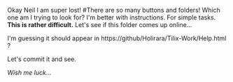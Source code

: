 Okay Neil
I am super lost!
#There are so many buttons and folders!
Which one am I trying to look for?
I'm better with instructions. For simple tasks.
**This is rather difficult.**
Let's see if this folder comes up online...

I'm guessing it should appear in https://github/Holirara/Tilix-Work/Help.html ?

Let's commit it and see.

_Wish me luck..._
